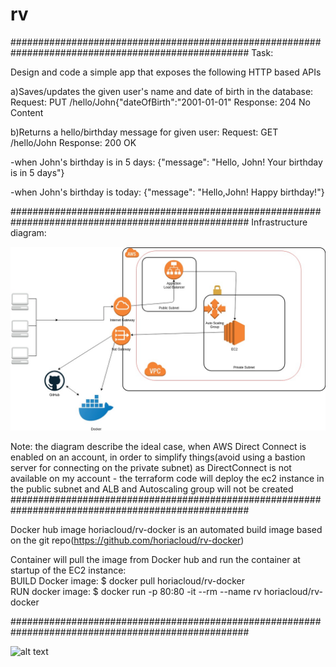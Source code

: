 # rv

###################################################################################################
Task:

Design and code a simple app that exposes the following HTTP based APIs

a)Saves/updates the given user's name and date of birth in the database:
Request: PUT /hello/John{"dateOfBirth":"2001-01-01"
Response: 204 No Content

b)Returns a hello/birthday message for given user:
Request: GET /hello/John
Response: 200 OK

-when John's birthday is in 5 days:
{"message": "Hello, John! Your birthday is in 5 days"}

-when John's birthday is today:
{"message": "Hello,John! Happy birthday!"}

###################################################################################################
Infrastructure diagram:

![alt text](https://github.com/horia-cloud/rv/blob/master/architecture/infrastructure%20diagram.jpg)

Note: the diagram describe the ideal case, when AWS Direct Connect is enabled on an account,
in order to simplify things(avoid using a bastion server for connecting on the private subnet) 
as DirectConnect is not available on my account - the terraform code will deploy the ec2 instance 
in the public subnet and ALB and Autoscaling group will not be created
###################################################################################################

Docker hub image horiacloud/rv-docker is an automated build image based on the git repo(https://github.com/horiacloud/rv-docker)

Container will pull the image from Docker hub and run the container at startup of the EC2 instance:    
BUILD Docker image: $ docker pull horiacloud/rv-docker  
RUN docker image: $ docker run -p 80:80 -it --rm --name rv horiacloud/rv-docker  

###################################################################################################

![alt text](https://github.com/horiacloud/rv/blob/master/screenshots/container2.jpg)
